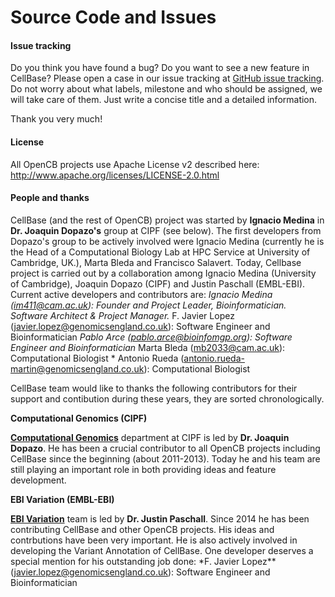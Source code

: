 # Source Code and Issues

#### Issue tracking

Do you think you have found a bug? Do you want to see a new feature in CellBase? Please open a case in our issue tracking at [GitHub issue tracking](https://github.com/opencb/cellbase/issues). Do not worry about what labels, milestone and who should be assigned, we will take care of them. Just write a concise title and a detailed information.

Thank you very much!

#### License

All OpenCB projects use Apache License v2 described here: http://www.apache.org/licenses/LICENSE-2.0.html

#### People and thanks

CellBase \(and the rest of OpenCB\) project was started by **Ignacio Medina** in **Dr. Joaquin Dopazo's** group at CIPF \(see below\). The first developers from Dopazo's group to be actively involved were Ignacio Medina \(currently he is the Head of a Computational Biology Lab at HPC Service at University of Cambridge, UK.\), Marta Bleda and Francisco Salavert. Today, Cellbase project is carried out by a collaboration among Ignacio Medina \(University of Cambridge\), Joaquin Dopazo \(CIPF\) and Justin Paschall \(EMBL-EBI\). Current active developers and contributors are: _Ignacio Medina \(im411@cam.ac.uk\): Founder and Project Leader, Bioinformatician. Software Architect & Project Manager._ F. Javier Lopez \(javier.lopez@genomicsengland.co.uk\): Software Engineer and Bioinformatician _Pablo Arce \(pablo.arce@bioinfomgp.org\): Software Engineer and Bioinformatician_ Marta Bleda \(mb2033@cam.ac.uk\): Computational Biologist \* Antonio Rueda \(antonio.rueda-martin@genomicsengland.co.uk\): Computational Biologist

CellBase team would like to thanks the following contributors for their support and contibution during these years, they are sorted chronologically.

**Computational Genomics \(CIPF\)**

[**Computational Genomics**](http://bioinfo.cipf.es/) department at CIPF is led by **Dr. Joaquin Dopazo**. He has been a crucial contributor to all OpenCB projects including CellBase since the beginning \(about 2011-2013\). Today he and his team are still playing an important role in both providing ideas and feature development.

**EBI Variation \(EMBL-EBI\)**

[**EBI Variation**](http://www.ebi.ac.uk/about/people/justin-paschall) team is led by **Dr. Justin Paschall**. Since 2014 he has been contributing CellBase and other OpenCB projects. His ideas and contrbutions have been very important. He is also actively involved in developing the Variant Annotation of CellBase. One developer deserves a special mention for his outstanding job done: \*F. Javier Lopez\*\* \(javier.lopez@genomicsengland.co.uk\): Software Engineer and Bioinformatician

